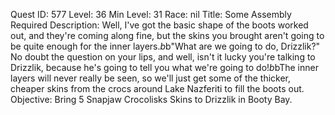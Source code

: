 Quest ID: 577
Level: 36
Min Level: 31
Race: nil
Title: Some Assembly Required
Description: Well, I've got the basic shape of the boots worked out, and they're coming along fine, but the skins you brought aren't going to be quite enough for the inner layers.$b$b"What are we going to do, Drizzlik?" No doubt the question on your lips, and well, isn't it lucky you're talking to Drizzlik, because he's going to tell you what we're going to do!$b$bThe inner layers will never really be seen, so we'll just get some of the thicker, cheaper skins from the crocs around Lake Nazferiti to fill the boots out.
Objective: Bring 5 Snapjaw Crocolisks Skins to Drizzlik in Booty Bay.
